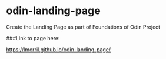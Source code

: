 # odin-landing-page
Create the Landing Page as part of Foundations of  Odin Project

###Link to page here:

 https://lmorril.github.io/odin-landing-page/
